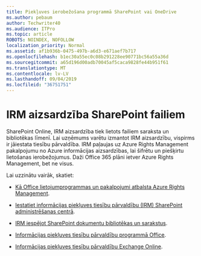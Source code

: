 ```yaml
---
title: Piekļuves ierobežošana programmā SharePoint vai OneDrive
ms.author: pebaum
author: Techwriter40
ms.audience: ITPro
ms.topic: article
ROBOTS: NOINDEX, NOFOLLOW
localization_priority: Normal
ms.assetid: af1b936b-0475-497b-a6d3-e671aef7b717
ms.openlocfilehash: b1ec30a55ec0c08b291228ee90771bc56a55a36d
ms.sourcegitcommit: a65d196d00adb70045af5caca9828fe44b951f61
ms.translationtype: MT
ms.contentlocale: lv-LV
ms.lasthandoff: 09/04/2019
ms.locfileid: "36751751"
---
```

# <a name="irm-protection-to-sharepoint-files"></a>IRM aizsardzība SharePoint failiem


SharePoint Online, IRM aizsardzība tiek lietots failiem saraksta un bibliotēkas līmenī. Lai uzņēmums varētu izmantot IRM aizsardzību, vispirms ir jāiestata tiesību pārvaldība. IRM paļaujas uz Azure Rights Management pakalpojumu no Azure informācijas aizsardzības, lai šifrētu un piešķirtu lietošanas ierobežojumus. Daži Office 365 plāni ietver Azure Rights Management, bet ne visus. 

Lai uzzinātu vairāk, skatiet:

- [Kā Office lietojumprogrammas un pakalpojumi atbalsta Azure Rights Management](https://docs.microsoft.com/azure/information-protection/understand-explore/office-apps-services-support).

- [Iestatiet informācijas piekļuves tiesību pārvaldību (IRM) SharePoint administrēšanas centrā](https://docs.microsoft.com/office365/securitycompliance/set-up-irm-in-sp-admin-center).

- [IRM iespējot SharePoint dokumentu bibliotēkas un sarakstus](https://docs.microsoft.com/office365/securitycompliance/set-up-irm-in-sp-admin-center#irm-enable-sharepoint-document-libraries-and-lists).

- [Informācijas piekļuves tiesību pārvaldību programmā Office](https://support.office.com/Article/Information-Rights-Management-in-Office-c7a70797-6b1e-493f-acf7-92a39b85e30c).

- [Informācijas piekļuves tiesību pārvaldību Exchange Online](https://docs.microsoft.com/office365/SecurityCompliance/information-rights-management-in-exchange-online).


